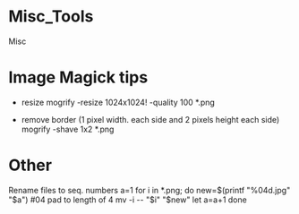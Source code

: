 # Misc_Tools
Misc

# Image Magick tips
- resize
mogrify -resize 1024x1024! -quality 100 *.png

- remove border (1 pixel width. each side and 2 pixels height each side)
mogrify -shave 1x2 *.png

# Other

Rename files to seq. numbers
a=1
for i in *.png; do
  new=$(printf "%04d.jpg" "$a") #04 pad to length of 4
  mv -i -- "$i" "$new"
  let a=a+1
done


